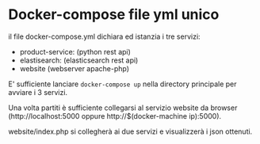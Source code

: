 # Docker-compose file yml unico

il file docker-compose.yml dichiara ed istanzia i tre servizi:

* product-service: (python rest api)
* elastisearch: (elasticsearch rest api)
* website (webserver apache-php)

E' sufficiente lanciare ```docker-compose up``` nella directory principale per avviare i 3 servizi.

Una volta partiti è sufficiente collegarsi al servizio website da browser (http://localhost:5000 oppure http://$(docker-machine ip):5000).

website/index.php si collegherà ai due servizi e visualizzerà i json ottenuti.
